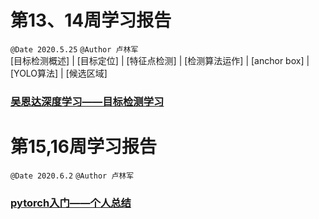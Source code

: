 # 第13、14周学习报告  
`@Date 2020.5.25`
`@Author 卢林军`   
[目标检测概述] | [目标定位] | [特征点检测] | [检测算法运作] | [anchor box] | [YOLO算法] | [候选区域]

### [吴恩达深度学习——目标检测学习](https://blog.csdn.net/kiminoamae/article/details/106439266)

# 第15,16周学习报告
`@Date 2020.6.2`
`@Author 卢林军`

### [pytorch入门——个人总结](https://blog.csdn.net/kiminoamae/article/details/106497532)